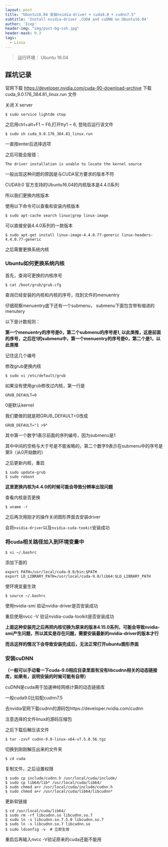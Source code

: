 ```yaml
---
layout: post
title: "Ubuntu16.04 安装nvidia-driver + cuda9.0 + cudnn7.5"
subtitle: 'Install nvidia-driver ,CUDA and cuDNN on Ubuntu16.04'
author: 'Icep'
header-img: "img/post-bg-ssh.jpg"
header-mask: 0.3
tags:
  - Linux
---
```


> 运行环境： Ubuntu 16.04

## 踩坑记录

官网下载 https://developer.nvidia.com/cuda-90-download-archive 下载 cuda_9.0.176_384.81_linux.run 文件

关闭 X server
```shell
$ sudo service lightdm stop
```
之后用ctrl+alt+F1 ~ F6,打开tty1 ~ 6, 登陆后运行该文件
```shell
$ sudo sh cuda_9.0.176_384.81_linux.run
```
一直按enter后选择选项

之后可能会报错：
```
The driver installation is unable to locate the kernel source
```

一般出现这种问题的原因是与CUDA官方要求的版本不符

CUDA9.0 官方支持的Ubuntu16.04的内核版本是4.4.0系列

所以我们更换内核版本

使用以下命令可以查看和安装内核版本
```shell
$ sudo apt-cache search linux|grep linux-image
```

可以直接安装4.4.0系列的一款版本
```shell
$ sudo apt-get install linux-image-4.4.0.77-generic linux-headers-4.4.0.77-generic
```

之后需要更换系统内核

### Ubuntu如何更换系统内核
首先，查询可更换的内核序号
```shell
$ cat /boot/grub/grub.cfg
```
查询已经安装的内核和内核的序号，找到文件的menuentry

仔细观察menuentry底下还有一个submenu， submenu下面包含带有缩进的menutery

以下是计数规则：

**第一个menuentry的序号是0，第二个submenu的序号是1, 以此类推，这是前面的序号，之后在1的submenu中，第一个menuentry的序号是0，第二个是1，以此类推**

记住这几个编号

修改grub更换内核
```shell
$ sudo vi /etc/default/grub
```

如果没有使用grub修改过内核，第一行是
```
GRUB_DEFAULT=0
```

0是默认kernel

我们要做的就是把GRUB_DEFAULT=0改成

```
GRUB_DEFAULT="1 >9"
```
其中第一个数字1表示前面的序列编号，因为submenu是1

其中中间的空格与大于号是不能省略的，第二个数字9表示在submenu中的序号是第9（从0开始数的）

之后更新内核，重启
```shell
$ sudo update-grub
$ sudo reboot
```

**这里更换内核为4.4.0的时候可能会导致分辨率出现问题**

查看内核是否更换
```shell
$ uname -r
```

之后再次用刚才的操作关闭图形界面去安装driver

会将`nvidia-driver`以及`nvidia-cuda-tookit`安装成功

### 将cuda相关路径加入到环境变量中

```shell
$ vi ~/.bashrc
```

添加下面的
```
export PATH=/usr/local/cuda-9.0/bin:$PATH
export LD_LIBRARY_PATH=/usr/local/cuda-9.0/lib64:$LD_LIBRARY_PATH
```

使环境变量生效
```
$ source ~/.bashrc
```

使用nvidia-smi 验证nvidia-driver是否安装成功

重启使用nvcc -V 验证nvidia-cuda-toolkit是否安装成功

**上面这种安装完之后再把内核切换为原来的版本4.15.0系列，可能会导致nvidia-smi产生问题，所以其实是存在问题，需要安装最新的nvidia-driver的版本才行**

**而且这样的情况下会导致安装完成后，无法正常打开ubuntu图形界面**

### 安装cuDNN
**（一般可以手动看一下cuda-9.0相应目录里面有没有libcudnn相关的动态链接库，如果有，说明安装的时候可能有自带）**

cuDNN是cuda用于加速神经网络计算的动态链接库

一般cuda9.0比较配cudnn7.5

去nvidia官网下载cudnn的源码包https://developer.nvidia.com/cudnn

注意选择的文件linux的源码压缩包

之后下载后解压该文件
```shell
$ tar -zxvf cudnn-9.0-linux-x64-v7.5.0.56.tgz
```

切换到刚刚解压出来的文件夹
```shell
$ cd cuda
```

复制文件，之后设置权限
```shell
$ sudo cp include/cudnn.h /usr/local/cuda/include/
$ sudo cp lib64/lib* /usr/local/cuda/lib64/
$ sudo chmod a+r /usr/local/cuda/include/cudnn.h
$ sudo chmod a+r /usr/local/cuda/lib64/libcudnn*
```

更新软链接
```shell
$ cd /usr/local/cuda/lib64/
$ sudo rm -rf libcudnn.so libcudnn.so.7
$ sudo ln -s libcudnn.so.7.5.0 libcudnn.so.7
$ sudo ln -s libcudnn.so.7 libcudnn.so
$ sudo ldconfig -v  # 立即生效
```

重启后再输入nvcc -V验证原来的cuda还能不能用
